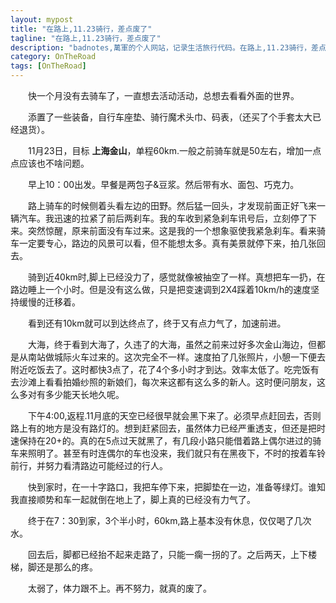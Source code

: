```yaml
---
layout: mypost
title: "在路上,11.23骑行，差点废了"
tagline: "在路上,11.23骑行，差点废了"
description: "badnotes,萬軍的个人网站，记录生活旅行代码。在路上,11.23骑行，差点废了。"
category: OnTheRoad
tags: [OnTheRoad]
---
```



&emsp;&emsp;快一个月没有去骑车了，一直想去活动活动，总想去看看外面的世界。

&emsp;&emsp;添置了一些装备，自行车座垫、骑行魔术头巾、码表，（还买了个手套太大已经退货）。

&emsp;&emsp;11月23日，目标 **上海金山**，单程60km.一般之前骑车就是50左右，增加一点点应该也不啥问题。

&emsp;&emsp;早上10：00出发。早餐是两包子&豆浆。然后带有水、面包、巧克力。

&emsp;&emsp;路上骑车的时候侧着头看左边的田野。然后猛一回头，才发现前面正好飞来一辆汽车。我迅速的拉紧了前后两刹车。我的车收到紧急刹车讯号后，立刻停了下来。突然惊醒，原来前面没有车过来。这是我的一个想象驱使我紧急刹车。看来骑车一定要专心，路边的风景可以看，但不能想太多。真有美景就停下来，拍几张回去。

&emsp;&emsp;骑到近40km时,脚上已经没力了，感觉就像被抽空了一样。真想把车一扔，在路边睡上一个小时。但是没有这么做，只是把变速调到2X4踩着10km/h的速度坚持缓慢的迁移着。

&emsp;&emsp;看到还有10km就可以到达终点了，终于又有点力气了，加速前进。

&emsp;&emsp;大海，终于看到大海了，久违了的大海，虽然之前来过好多次金山海边，但都是从南站做城际火车过来的。这次完全不一样。速度拍了几张照片，小憩一下便去附近吃饭去了。这时都快3点了，花了4个多小时才到达。效率太低了。吃完饭有去沙滩上看看拍婚纱照的新娘们，每次来这都有这么多的新人。这时便问朋友，这么多对有多少能天长地久呢。

&emsp;&emsp;下午4:00,返程.11月底的天空已经很早就会黑下来了。必须早点赶回去，否则路上有的地方是没有路灯的。想到赶紧回去，虽然体力已经严重透支，但还是把时速保持在20+的。真的在5点过天就黑了，有几段小路只能借着路上偶尔进过的骑车来照明了。甚至有时连偶尔的车也没来，我们就只有在黑夜下，不时的按着车铃前行，并努力看清路边可能经过的行人。

&emsp;&emsp;快到家时，在一十字路口，我把车停下来，把脚垫在一边，准备等绿灯。谁知我直接顺势和车一起就倒在地上了，脚上真的已经没有力气了。

&emsp;&emsp;终于在7：30到家，3个半小时，60km,路上基本没有休息，仅仅喝了几次水。

&emsp;&emsp;回去后，脚都已经抬不起来走路了，只能一瘸一拐的了。之后两天，上下楼梯，脚还是那么的疼。

&emsp;&emsp;太弱了，体力跟不上。再不努力，就真的废了。